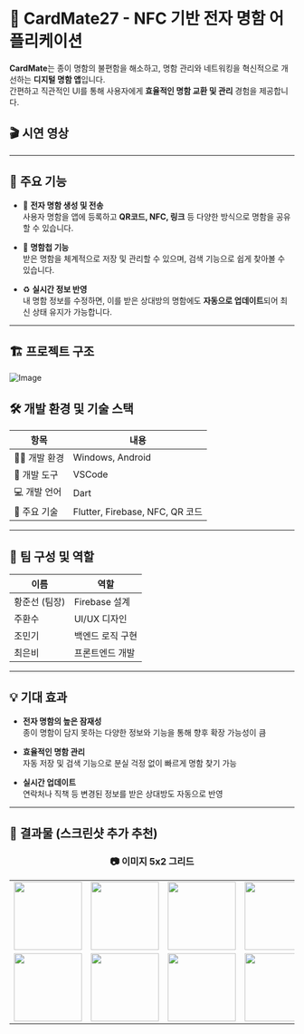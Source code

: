 # 📇 CardMate27 - NFC 기반 전자 명함 어플리케이션

**CardMate**는 종이 명함의 불편함을 해소하고, 명함 관리와 네트워킹을 혁신적으로 개선하는 **디지털 명함 앱**입니다.  
간편하고 직관적인 UI를 통해 사용자에게 **효율적인 명함 교환 및 관리** 경험을 제공합니다.
## 🎬 시연 영상

---

## 🔹 주요 기능

- 📲 **전자 명함 생성 및 전송**  
  사용자 명함을 앱에 등록하고 **QR코드, NFC, 링크** 등 다양한 방식으로 명함을 공유할 수 있습니다.

- 📂 **명함첩 기능**  
  받은 명함을 체계적으로 저장 및 관리할 수 있으며, 검색 기능으로 쉽게 찾아볼 수 있습니다.

- ♻️ **실시간 정보 반영**  
  내 명함 정보를 수정하면, 이를 받은 상대방의 명함에도 **자동으로 업데이트**되어 최신 상태 유지가 가능합니다.

---

## 🏗️ 프로젝트 구조
![Image](https://github.com/user-attachments/assets/67aae6f2-ec15-45c4-80e3-068ccf1c28b6)
## 🛠️ 개발 환경 및 기술 스택

| 항목 | 내용 |
|------|------|
| 👨‍💻 개발 환경 | Windows, Android |
| 🧰 개발 도구 | VSCode |
| 💻 개발 언어 | Dart |
| 🔧 주요 기술 | Flutter, Firebase, NFC, QR 코드 |

---

## 👥 팀 구성 및 역할

| 이름 | 역할 |
|------|------|
| 황준선 (팀장) | Firebase 설계 |
| 주환수 | UI/UX 디자인 |
| 조민기 | 백엔드 로직 구현 |
| 최은비 | 프론트엔드 개발 |

---

## 💡 기대 효과

- **전자 명함의 높은 잠재성**  
  종이 명함이 담지 못하는 다양한 정보와 기능을 통해 향후 확장 가능성이 큼

- **효율적인 명함 관리**  
  자동 저장 및 검색 기능으로 분실 걱정 없이 빠르게 명함 찾기 가능

- **실시간 업데이트**  
  연락처나 직책 등 변경된 정보를 받은 상대방도 자동으로 반영

---

## 📸 결과물 (스크린샷 추가 추천)
<h3 align="center">📷 이미지 5x2 그리드</h3>

<table align="center">
  <tr>
    <td><img src="https://github.com/user-attachments/assets/655f0a2a-55d9-4299-b65d-20e5881c3ed7" width="120"/></td>
    <td><img src="https://github.com/user-attachments/assets/e731bccc-6eaa-4241-b5a3-9264c1b68fec" width="120"/></td>
    <td><img src="https://github.com/user-attachments/assets/c1ecfce1-2ff8-4064-b484-e8dbdf772573" width="120"/></td>
    <td><img src="https://github.com/user-attachments/assets/06a2d498-8078-43dc-8da2-e8ceabcc9d1d" width="120"/></td>
    <td><img src="https://github.com/user-attachments/assets/3cb5e2a2-e8b0-46ca-87ec-f7b033c7b786" width="120"/></td>
  </tr>
  <tr>
    <td><img src="https://github.com/user-attachments/assets/5b529b7a-cfc5-4056-813b-1e5cedbfbcd3" width="120"/></td>
    <td><img src="https://github.com/user-attachments/assets/6d1e8da1-c6f7-4b78-b844-04b1d1de02b3" width="120"/></td>
    <td><img src="https://github.com/user-attachments/assets/7fb1933b-3d59-4ee7-89d4-f5bcc65e5f71" width="120"/></td>
    <td><img src="https://github.com/user-attachments/assets/4c776acf-a81f-4930-b166-ff0c19844fdc" width="120"/></td>
    <td><img src="https://github.com/user-attachments/assets/9f0d8d1a-bfb2-426e-b18e-902c1ad82894" width="120"/></td>
  </tr>
</table>


